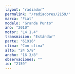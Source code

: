 ```yaml
---
layout: "radiador"
permalink: "/radiadores/2159/"
marca: "Fiat"
modelo: "Grande Punto"
ano: "2010"
motor: "L4 1.4"
transmision: "Estándar"
parte: "61916"
clima: "Con clima"
alto: "24 5/8"
ancho: "16 3/8"
observaciones: ""
id: "2159"
---
```


